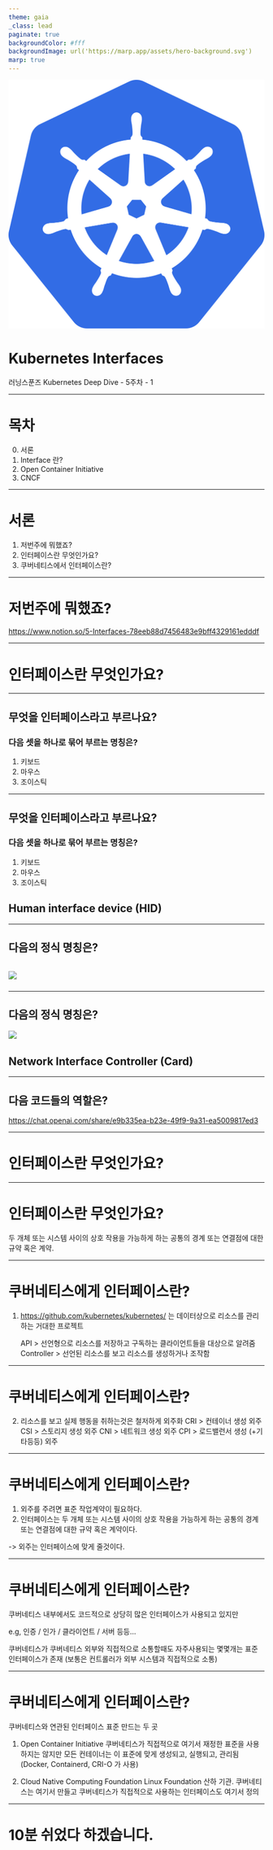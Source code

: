 ```yaml
---
theme: gaia
_class: lead
paginate: true
backgroundColor: #fff
backgroundImage: url('https://marp.app/assets/hero-background.svg')
marp: true
---
```


![bg left:40% 80%](https://raw.githubusercontent.com/kubernetes/kubernetes/master/logo/logo.svg)

# **Kubernetes Interfaces**

러닝스푼즈
Kubernetes Deep Dive - 5주차 - 1

---

# 목차

0. 서론
1. Interface 란?
2. Open Container Initiative
3. CNCF

---

# 서론

1. 저번주에 뭐했죠?
2. 인터페이스란 무엇인가요?
3. 쿠버네티스에서 인터페이스란?

---

# 저번주에 뭐했죠?

https://www.notion.so/5-Interfaces-78eeb88d7456483e9bff4329161edddf

---

# 인터페이스란 무엇인가요?

---

## 무엇을 인터페이스라고 부르나요?

### 다음 셋을 하나로 묶어 부르는 명칭은?

1. 키보드
2. 마우스
3. 조이스틱

---

## 무엇을 인터페이스라고 부르나요?

### 다음 셋을 하나로 묶어 부르는 명칭은?

1. 키보드
2. 마우스
3. 조이스틱

## **Human interface device (HID)**

---

## 다음의 정식 명칭은?

## ![](https://upload.wikimedia.org/wikipedia/commons/thumb/9/9e/Network_card.jpg/440px-Network_card.jpg)

---

## 다음의 정식 명칭은?

![](https://upload.wikimedia.org/wikipedia/commons/thumb/9/9e/Network_card.jpg/440px-Network_card.jpg)

## **Network Interface Controller (Card)**

---

## 다음 코드들의 역할은?

https://chat.openai.com/share/e9b335ea-b23e-49f9-9a31-ea5009817ed3

---

# 인터페이스란 무엇인가요?

---

# 인터페이스란 무엇인가요?

두 개체 또는 시스템 사이의 상호 작용을 가능하게 하는 공통의 경계 또는 연결점에 대한 규약 혹은 계약.

---

# 쿠버네티스에게 인터페이스란?

1. https://github.com/kubernetes/kubernetes/
   는 데이터상으로 리소스를 관리하는 거대한 프로젝트

   API > 선언형으로 리소스를 저장하고 구독하는 클라이언트들을 대상으로 알려줌
   Controller > 선언된 리소스를 보고 리소스를 생성하거나 조작함

---

# 쿠버네티스에게 인터페이스란?

2. 리소스를 보고 실제 행동을 취하는것은 철저하게 외주화
   CRI > 컨테이너 생성 외주
   CSI > 스토리지 생성 외주
   CNI > 네트워크 생성 외주
   CPI > 로드밸런서 생성 (+기타등등) 외주

---

# 쿠버네티스에게 인터페이스란?

1. 외주를 주려면 표준 작업계약이 필요하다.
2. 인터페이스는 두 개체 또는 시스템 사이의 상호 작용을 가능하게 하는 공통의 경계 또는 연결점에 대한 규약 혹은 계약이다.

-> 외주는 인터페이스에 맞게 줄것이다.

---

# 쿠버네티스에게 인터페이스란?

쿠버네티스 내부에서도 코드적으로 상당히 많은 인터페이스가 사용되고 있지만

e.g, 인증 / 인가 / 클라이언트 / 서버 등등...

쿠버네티스가 쿠버네티스 외부와 직접적으로 소통할때도 자주사용되는 몇몇개는 표준 인터페이스가 존재
(보통은 컨트롤러가 외부 시스템과 직접적으로 소통)

---

# 쿠버네티스에게 인터페이스란?

쿠버네티스와 연관된 인터페이스 표준 만드는 두 곳

1. Open Container Initiative
   쿠버네티스가 직접적으로 여기서 재정한 표준을 사용하지는 않지만
   모든 컨테이너는 이 표준에 맞게 생성되고, 실행되고, 관리됨 (Docker, Containerd, CRI-O 가 사용)

2. Cloud Native Computing Foundation
   Linux Foundation 산하 기관.
   쿠버네티스는 여기서 만들고 쿠버네티스가 직접적으로 사용하는 인터페이스도 여기서 정의

---

# 10분 쉬었다 하겠습니다.
